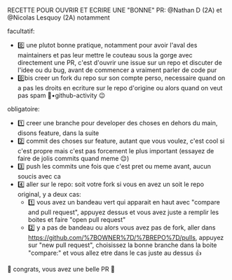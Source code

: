RECETTE POUR OUVRIR ET ECRIRE UNE "BONNE" PR:
@Nathan D (2A) et @Nicolas Lesquoy (2A) notamment

facultatif:
  - 0️⃣ une plutot bonne pratique, notamment pour avoir l'aval des maintainers et pas leur mettre le couteau sous la gorge avec directement une PR, c'est d'ouvrir une issue sur un repo et discuter de l'idee ou du bug, avant de commencer a vraiment parler de code pur
  - 0️⃣bis creer un fork du repo sur son compte perso, necessaire quand on a pas les droits en ecriture sur le repo d'origine ou alors quand on veut pas spam 🐙•github-activity 😉 

obligatoire:
  - 1️⃣ creer une branche pour developer des choses en dehors du main, disons feature, dans la suite
  - 2️⃣ commit des choses sur feature, autant que vous voulez, c'est cool si c'est propre mais c'est pas forcement le plus important (essayez de faire de jolis commits quand meme 😌)
  - 3️⃣ push les commits une fois que c'est pret ou meme avant, aucun soucis avec ca
  - 4️⃣ aller sur le repo: soit votre fork si vous en avez un soit le repo original, y a deux cas:
    - 1️⃣ vous avez un bandeau vert qui apparait en haut avec "compare and pull request", appuyez dessus et vous avez juste a remplir les boites et faire "open pull request"
    - 2️⃣ y a pas de bandeau ou alors vous avez pas de fork, aller dans https://github.com/%7BOWNER%7D/%7BREPO%7D/pulls, appuyez sur "new pull request", choisissez la bonne branche dans la boite "compare:" et vous allez etre dans le cas juste au dessus 👍 

🎉 congrats, vous avez une belle PR 💪
